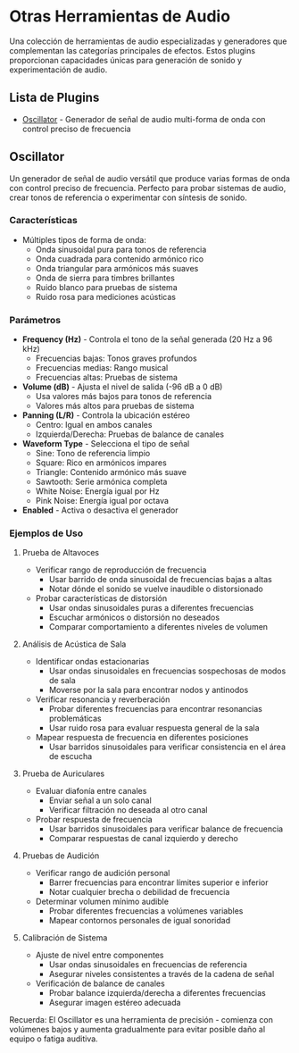 # Otras Herramientas de Audio

Una colección de herramientas de audio especializadas y generadores que complementan las categorías principales de efectos. Estos plugins proporcionan capacidades únicas para generación de sonido y experimentación de audio.

## Lista de Plugins

- [Oscillator](#oscillator) - Generador de señal de audio multi-forma de onda con control preciso de frecuencia

## Oscillator

Un generador de señal de audio versátil que produce varias formas de onda con control preciso de frecuencia. Perfecto para probar sistemas de audio, crear tonos de referencia o experimentar con síntesis de sonido.

### Características
- Múltiples tipos de forma de onda:
  - Onda sinusoidal pura para tonos de referencia
  - Onda cuadrada para contenido armónico rico
  - Onda triangular para armónicos más suaves
  - Onda de sierra para timbres brillantes
  - Ruido blanco para pruebas de sistema
  - Ruido rosa para mediciones acústicas

### Parámetros
- **Frequency (Hz)** - Controla el tono de la señal generada (20 Hz a 96 kHz)
  - Frecuencias bajas: Tonos graves profundos
  - Frecuencias medias: Rango musical
  - Frecuencias altas: Pruebas de sistema
- **Volume (dB)** - Ajusta el nivel de salida (-96 dB a 0 dB)
  - Usa valores más bajos para tonos de referencia
  - Valores más altos para pruebas de sistema
- **Panning (L/R)** - Controla la ubicación estéreo
  - Centro: Igual en ambos canales
  - Izquierda/Derecha: Pruebas de balance de canales
- **Waveform Type** - Selecciona el tipo de señal
  - Sine: Tono de referencia limpio
  - Square: Rico en armónicos impares
  - Triangle: Contenido armónico más suave
  - Sawtooth: Serie armónica completa
  - White Noise: Energía igual por Hz
  - Pink Noise: Energía igual por octava
- **Enabled** - Activa o desactiva el generador

### Ejemplos de Uso

1. Prueba de Altavoces
   - Verificar rango de reproducción de frecuencia
     * Usar barrido de onda sinusoidal de frecuencias bajas a altas
     * Notar dónde el sonido se vuelve inaudible o distorsionado
   - Probar características de distorsión
     * Usar ondas sinusoidales puras a diferentes frecuencias
     * Escuchar armónicos o distorsión no deseados
     * Comparar comportamiento a diferentes niveles de volumen

2. Análisis de Acústica de Sala
   - Identificar ondas estacionarias
     * Usar ondas sinusoidales en frecuencias sospechosas de modos de sala
     * Moverse por la sala para encontrar nodos y antinodos
   - Verificar resonancia y reverberación
     * Probar diferentes frecuencias para encontrar resonancias problemáticas
     * Usar ruido rosa para evaluar respuesta general de la sala
   - Mapear respuesta de frecuencia en diferentes posiciones
     * Usar barridos sinusoidales para verificar consistencia en el área de escucha

3. Prueba de Auriculares
   - Evaluar diafonía entre canales
     * Enviar señal a un solo canal
     * Verificar filtración no deseada al otro canal
   - Probar respuesta de frecuencia
     * Usar barridos sinusoidales para verificar balance de frecuencia
     * Comparar respuestas de canal izquierdo y derecho

4. Pruebas de Audición
   - Verificar rango de audición personal
     * Barrer frecuencias para encontrar límites superior e inferior
     * Notar cualquier brecha o debilidad de frecuencia
   - Determinar volumen mínimo audible
     * Probar diferentes frecuencias a volúmenes variables
     * Mapear contornos personales de igual sonoridad

5. Calibración de Sistema
   - Ajuste de nivel entre componentes
     * Usar ondas sinusoidales en frecuencias de referencia
     * Asegurar niveles consistentes a través de la cadena de señal
   - Verificación de balance de canales
     * Probar balance izquierda/derecha a diferentes frecuencias
     * Asegurar imagen estéreo adecuada

Recuerda: El Oscillator es una herramienta de precisión - comienza con volúmenes bajos y aumenta gradualmente para evitar posible daño al equipo o fatiga auditiva.